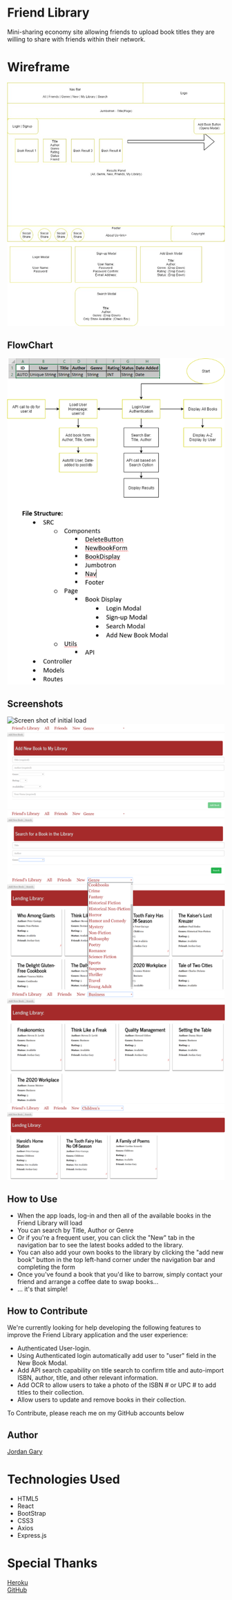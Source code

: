 # Friend Library

Mini-sharing economy site allowing friends to upload book titles they are willing to share with friends within their network.

# Wireframe

<img src="./photos/WireFrame.jpg" alt="Wireframe">

## FlowChart

<img src="./photos/flowchart.png" alt="Flowchart">

## Screenshots

<img src="./photos/Screenshot aaa.png" alt="Screen shot of initial load">
<img src="./photos/Screenshot add.png" alt="Screen shot of add a book">
<img src="./photos/Screenshot search.png" alt="Screen shot of search modal">
<img src="./photos/Screenshot genre.png" alt="Screen shot of genre dropdown">
<img src="./photos/Screenshot results1.png" alt="Screen shot of results">
<img src="./photos/Screenshot results2.png" alt="Screen shot of results">

## How to Use
<ul>

<li>When the app loads, log-in and then all of the available books in the Friend Library will load</li>

<li>You can search by Title, Author or Genre</li>

<li>Or if you're a frequent user, you can click the "New" tab in the navigation bar to see the latest books added to the library.</li>

<li>You can also add your own books to the library by clicking the "add new book" button  in the top left-hand corner under the navigation bar and completing the form</li>

<li>Once you've found a book that you'd like to barrow, simply contact your friend and arrange a coffee date to swap books...</li>
<li>... it's that simple!</li>
</ul>


## How to Contribute
<p>We're currently looking for help developing the following features to improve the Friend Library application and the user experience: </p>
<ul>
<li> Authenticated User-login. </li>
<li>Using Authenticated login automatically add user to "user" field in the New Book Modal.</li>
<li>Add API search capability on title search to confirm title and auto-import ISBN, author, title, and other relevant information.</li>
<li>Add OCR to allow users to take a photo of the ISBN # or UPC # to add titles to their collection.</li>
<li>Allow users to update and remove books in their collection. </li>
</ul>
<p>To Contribute, please reach me on my GitHub accounts below</p>


## Author

[Jordan Gary](https://github.com/JigSays)

# Technologies Used
<ul>
<li> HTML5 </li>
<li>React</li>
<li>BootStrap</li>
<li>CSS3</li>
<li>Axios </li>
<li>Express.js</li>
</ul>


# Special Thanks

[Heroku](https://loo-locator.herokuapp.com/)<br>
[GitHub](https://github.com/JigSays/Loo-Locator)<br>
